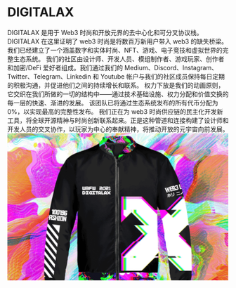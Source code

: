 # DIGITALAX

DIGITALAX 是用于 Web3 时尚和开放元界的去中心化和可分叉协议栈。
DIGITALAX 在这里证明了 web3 时尚是将数百万新用户带入 web3 的缺失桥梁。我们已经建立了一个涵盖数字和实体时尚、NFT、游戏、电子竞技和虚拟世界的完整生态系统。
我们的社区由设计师、开发人员、模组制作者、游戏玩家、创作者和加密/DeFi 爱好者组成。我们通过我们的 Medium、Discord、Instagram、Twitter、Telegram、Linkedin 和 Youtube 帐户与我们的社区成员保持每日定期的积极沟通，并促进他们之间的持续增长和联系。
权力下放是我们的动画原则，它交织在我们所做的一切的结构中——通过技术基础设施、权力分配和价值交换的每一层的快速、渐进的发展。
该团队已将通过生态系统发布的所有代币分配为 0%，以实现最高的完整性发布。
我们正在为 web3 时尚供应链的民主化开发新工具，将全球开源精神与时尚创新联系起来。正是这种管道和连接构建了设计师和开发人员的交叉协作，以玩家为中心的奉献精神，将推动开放的元宇宙向前发展。![digitalax-dapp-other-ethereum-image1_2ab8b23ad9d1f135ed4270d9ff6aa9a7](digitalax-dapp-other-ethereum-image1_2ab8b23ad9d1f135ed4270d9ff6aa9a7.png)
